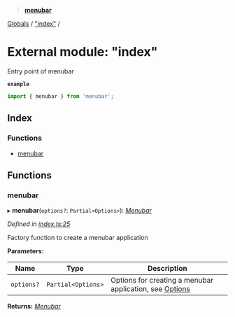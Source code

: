 > **[menubar](../README.md)**

[Globals](../globals.md) / ["index"](_index_.md) /

# External module: "index"

Entry point of menubar

**`example`** 
```typescript
import { menubar } from 'menubar';
```

## Index

### Functions

* [menubar](_index_.md#menubar)

## Functions

###  menubar

▸ **menubar**(`options?`: `Partial<Options>`): *[Menubar](../classes/_menubar_.menubar.md)*

*Defined in [index.ts:25](https://github.com/maxogden/menubar/blob/b0543b2/src/index.ts#L25)*

Factory function to create a menubar application

**Parameters:**

Name | Type | Description |
------ | ------ | ------ |
`options?` | `Partial<Options>` | Options for creating a menubar application, see [Options](../interfaces/_types_.options.md)  |

**Returns:** *[Menubar](../classes/_menubar_.menubar.md)*